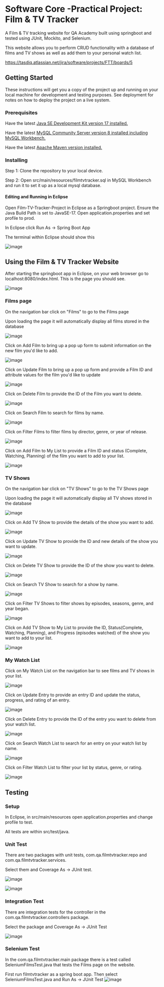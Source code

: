 
# Software Core -Practical Project: Film & TV Tracker

A Film & TV tracking website for QA Academy built using springboot and tested using JUnit, Mockito, and Selenium.

This website allows you to perform CRUD functionality with a database of films and TV shows as well as add them to your personal watch list.

https://tasdiq.atlassian.net/jira/software/projects/FTT/boards/5

## Getting Started

These instructions will get you a copy of the project up and running on your local machine for development and testing purposes. See deployment for notes on how to deploy the project on a live system.

### Prerequisites

Have the latest [Java SE Development Kit version 17 installed.](https://www.oracle.com/java/technologies/downloads/#java17)

Have the latest [MySQL Community Server version 8 installed including MySQL Workbench.](https://dev.mysql.com/downloads/windows/installer/8.0.html)

Have the latest [Apache Maven version installed.](https://maven.apache.org/download.cgi)

### Installing

Step 1: Clone the repository to your local device.

Step 2: Open src/main/resources/filmtvtracker.sql in MySQL Workbench and run it to set it up as a local mysql database.

#### Editing and Running in Eclipse

Open Film-TV-Tracker-Project in Eclipse as a Springboot project. Ensure the Java Build Path is set to JavaSE-17. Open application.properties and set profile to prod.

In Eclipse click Run As -> Spring Boot App

The terminal within Eclipse should show this

![image](https://user-images.githubusercontent.com/37335919/184391611-510c87c9-aad0-411d-aa4a-b7ee86f4d24c.png)

## Using the Film & TV Tracker Website

After starting the springboot app in Eclipse, on your web browser go to localhost:8080/index.html. This is the page you should see.

![image](https://user-images.githubusercontent.com/37335919/184319155-97a18acf-edbc-4675-8adb-51764f87eebd.png)

### Films page

On the navigation bar click on "Films" to go to the Films page

Upon loading the page it will automatically display all films stored in the database

![image](https://user-images.githubusercontent.com/37335919/184319627-6956b914-26f0-4de4-9cae-184ddaab9dfb.png)

Click on Add Film to bring up a pop up form to submit information on the new film you'd like to add.

![image](https://user-images.githubusercontent.com/37335919/184319806-aa895950-0594-4f4c-945a-bc1003e95783.png)

Click on Update Film to bring up a pop up form and provide a Film ID and attribute values for the film you'd like to update

![image](https://user-images.githubusercontent.com/37335919/184320854-022d58e5-848a-4df9-884e-e3a340240d6c.png)

Click on Delete Film to provide the ID of the Film you want to delete.

![image](https://user-images.githubusercontent.com/37335919/184320992-22e77f39-565f-47cd-ba1a-8ae4cb83a9f4.png)

Click on Search Film to search for films by name. 

![image](https://user-images.githubusercontent.com/37335919/184321128-4bcf1486-338e-48c5-b5a4-68167d531318.png)

Click on Filter Films to filter films by director, genre, or year of release.

![image](https://user-images.githubusercontent.com/37335919/184321345-3f852d13-b7a3-4089-8aac-efb4745aa053.png)

Click on Add Film to My List to provide a Film ID and status (Complete, Watching, Planning) of the film you want to add to your list.

![image](https://user-images.githubusercontent.com/37335919/184321516-06120e75-97ec-4dc3-b9dd-3dd69a208363.png)

### TV Shows

On the navigation bar click on "TV Shows" to go to the TV Shows page

Upon loading the page it will automatically display all TV shows stored in the database

![image](https://user-images.githubusercontent.com/37335919/184322540-9b7d4a1b-a192-4f51-94e5-dd1105d43ac4.png)

Click on Add TV Show to provide the details of the show you want to add.

![image](https://user-images.githubusercontent.com/37335919/184322623-8e6d36fd-20f4-4533-8f43-63e30c5a2b90.png)

Click on Update TV Show to provide the ID and new details of the show you want to update.

![image](https://user-images.githubusercontent.com/37335919/184322725-e1402bce-cd0f-498a-afc8-cb4fd3d718c8.png)

Click on Delete TV Show to provide the ID of the show you want to delete.

![image](https://user-images.githubusercontent.com/37335919/184322805-43ca93b0-4356-4e2b-a63f-fef86f2617ef.png)

Click on Search TV Show to search for a show by name.

![image](https://user-images.githubusercontent.com/37335919/184323510-64cc06b2-a1a4-4873-8277-074e26efdf22.png)

Click on Filter TV Shows to filter shows by episodes, seasons, genre, and year began.

![image](https://user-images.githubusercontent.com/37335919/184323586-756bcf95-8bc6-4e76-bff8-6522d594d3d1.png)

Click on Add TV Show to My List to provide the ID, Status(Complete, Watching, Planning), and Progress (episodes watched) of the show you want to add to your list.

![image](https://user-images.githubusercontent.com/37335919/184323746-0ac2f24c-3103-47f5-9a02-6d66266cabb0.png)

### My Watch List

Click on My Watch List on the navigation bar to see films and TV shows in your list.

![image](https://user-images.githubusercontent.com/37335919/184323947-3eb6f5cb-7a93-4d20-8d58-2e7bed783185.png)

Click on Update Entry to provide an entry ID and update the status, progress, and rating of an entry.

![image](https://user-images.githubusercontent.com/37335919/184324671-8f55cb51-6ecf-41be-8013-91aad6bd58ba.png)

Click on Delete Entry to provide the ID of the entry you want to delete from your watch list.

![image](https://user-images.githubusercontent.com/37335919/184324908-4b602070-e387-4a77-b78a-4b9fd9c4f3fe.png)

Click on Search Watch List to search for an entry on your watch list by name.

![image](https://user-images.githubusercontent.com/37335919/184325004-7075e11e-7da3-44c7-81ff-7352560322dd.png)

Click on Filter Watch List to filter your list by status, genre, or rating.

![image](https://user-images.githubusercontent.com/37335919/184325219-35982421-2486-47fe-b6f6-29ad80498012.png)

## Testing

### Setup

In Eclipse, in src/main/resources open application.properties and change profile to test. 

All tests are within src/test/java.

### Unit Test

There are two packages with unit tests, com.qa.filmtvtracker.repo and  com.qa.filmtvtracker.services.

Select them and Coverage As -> JUnit test.

![image](https://user-images.githubusercontent.com/37335919/184361950-e1cf180f-00c3-487f-baf5-85e1726be83c.png)

![image](https://user-images.githubusercontent.com/37335919/184362275-f1b5f600-3a72-4974-b6a1-b6224949ce9b.png)

### Integration Test

There are integration tests for the controller in the com.qa.filmtvtracker.controllers package.

Select the package and Coverage As -> JUnit Test

![image](https://user-images.githubusercontent.com/37335919/184374702-ff32c308-926d-4a78-969d-deef1faf9880.png)

### Selenium Test

In the com.qa.filmtvtracker.main package there is a test called SeleniumFilmsTest.java that tests the Films page on the website.

First run filmtvtracker as a spring boot app. Then select SeleniumFilmsTest.java and Run As -> JUnit Test
![image](https://user-images.githubusercontent.com/37335919/184333094-33f09eaa-a9ae-4ce7-a8cb-83dee2ba16d7.png)

